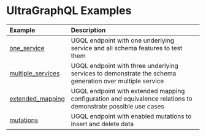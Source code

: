 # UltraGraphQL Examples

| Example                                          | Description                                                                                                    |
|:-------------------------------------------------|:---------------------------------------------------------------------------------------------------------------|
| [one_service](one_service/README.md)             | UGQL endpoint with one underlying service and all schema features to test them                                 |
| [multiple_services](multiple_services/README.md) | UGQL endpoint with three underlying services to demonstrate the schema generation over multiple service        |
| [extended_mapping](extended_mapping/README.md)   | UGQL endpoint with extended mapping configuration and equivalence relations to demonstrate possible use cases  |
| [mutations](mutations/README.md)                 | UGQL endpoint with enabled mutations to insert and delete data                                                 |

